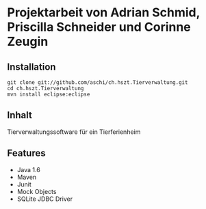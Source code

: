Projektarbeit von Adrian Schmid, Priscilla Schneider und Corinne Zeugin
=======================================================================

Installation
------------

    git clone git://github.com/aschi/ch.hszt.Tierverwaltung.git
    cd ch.hszt.Tierverwaltung
    mvn install eclipse:eclipse
    
Inhalt
------
Tierverwaltungssoftware für ein Tierferienheim

Features
--------

* Java 1.6
* Maven
* Junit
* Mock Objects
* SQLite JDBC Driver

